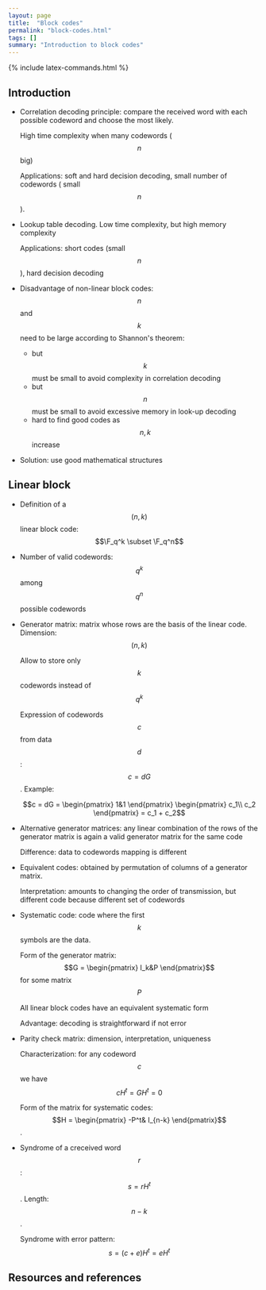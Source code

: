 ```yaml
---
layout: page
title:  "Block codes"
permalink: "block-codes.html"
tags: []
summary: "Introduction to block codes"
---
```

{% include latex-commands.html %}

## Introduction
* Correlation decoding principle: compare the received word with each possible
  codeword and choose the most likely.

  High time complexity when many codewords ($$n$$ big)

  Applications: soft and hard decision decoding, small number of codewords (
  small $$n$$).
* Lookup table decoding. Low time complexity, but high memory complexity

  Applications: short codes (small $$n$$), hard decision decoding
* Disadvantage of non-linear block codes: $$n$$ and $$k$$ need to be large
  according to Shannon's theorem:
  - but $$k$$ must be small to avoid complexity in correlation decoding
  - but $$n$$ must be small to avoid excessive memory in look-up decoding
  - hard to find good codes as $$n,k$$ increase
* Solution: use good mathematical structures

## Linear block
* Definition of a $$(n,k)$$ linear block code: $$\F_q^k \subset \F_q^n$$
* Number of valid codewords: $$q^k$$ among $$q^n$$ possible codewords
* Generator matrix: matrix whose rows are the basis of the linear code.
  Dimension: $$(n,k)$$

  Allow to store only $$k$$ codewords instead of $$q^k$$

  Expression of codewords $$c$$ from data $$d$$: $$c = d G$$. Example:

  $$c = dG =
  \begin{pmatrix}
  1&1
  \end{pmatrix}
  \begin{pmatrix}
  c_1\\
  c_2
  \end{pmatrix} = c_1 + c_2$$
* Alternative generator matrices: any linear combination of the rows of the
  generator matrix is again a valid generator matrix for the same code

  Difference: data to codewords mapping is different
* Equivalent codes: obtained by permutation of columns of a generator matrix.

  Interpretation: amounts to changing the order of transmission, but different
  code because different set of codewords
* Systematic code: code where the first $$k$$ symbols are the data.

  Form of the generator matrix: $$G = \begin{pmatrix}
    I_k&P
    \end{pmatrix}$$ for some matrix $$P$$

  All linear block codes have an equivalent systematic form

  Advantage: decoding is straightforward if not error
* Parity check matrix: dimension, interpretation, uniqueness

  Characterization: for any codeword $$c$$ we have $$c H^t = G H^t = 0$$

  Form of the matrix for systematic codes: $$H = \begin{pmatrix}
    -P^t& I_{n-k}
  \end{pmatrix}$$.
* Syndrome of a creceived word $$r$$: $$s = r H^t$$. Length: $$n-k$$.

  Syndrome with error pattern: $$s = (c+e)H^t = e H^t$$

## Resources and references
